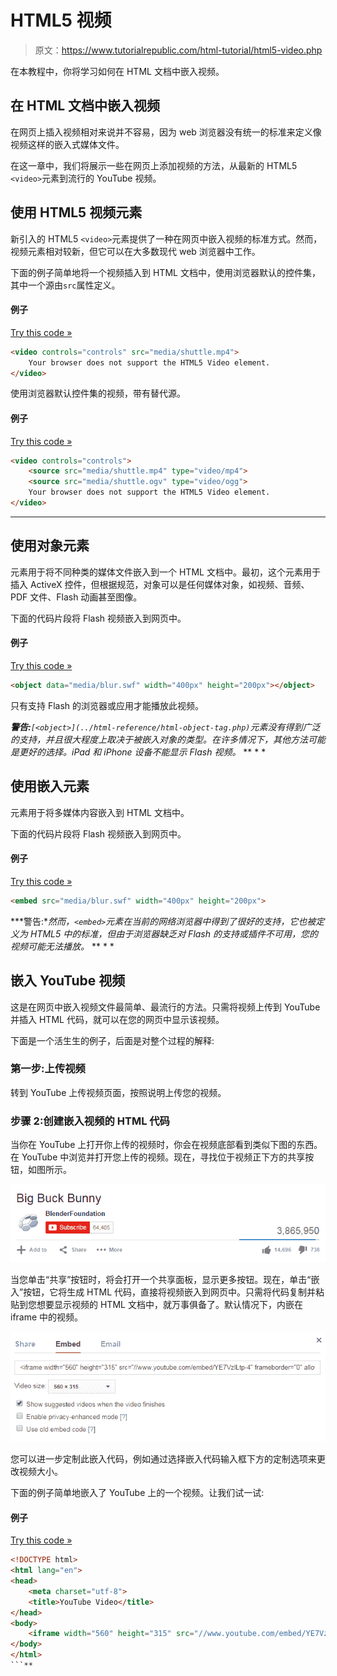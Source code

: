 # HTML5 视频

> 原文：<https://www.tutorialrepublic.com/html-tutorial/html5-video.php>

在本教程中，你将学习如何在 HTML 文档中嵌入视频。

## 在 HTML 文档中嵌入视频

在网页上插入视频相对来说并不容易，因为 web 浏览器没有统一的标准来定义像视频这样的嵌入式媒体文件。

在这一章中，我们将展示一些在网页上添加视频的方法，从最新的 HTML5 `<video>`元素到流行的 YouTube 视频。

## 使用 HTML5 视频元素

新引入的 HTML5 `<video>`元素提供了一种在网页中嵌入视频的标准方式。然而，视频元素相对较新，但它可以在大多数现代 web 浏览器中工作。

下面的例子简单地将一个视频插入到 HTML 文档中，使用浏览器默认的控件集，其中一个源由`src`属性定义。

#### 例子

[Try this code »](../codelab.php?topic=html5&file=video-element "Try this code using online Editor")

```html
<video controls="controls" src="media/shuttle.mp4">
    Your browser does not support the HTML5 Video element.
</video>
```

使用浏览器默认控件集的视频，带有替代源。

#### 例子

[Try this code »](../codelab.php?topic=html5&file=video-element-with-alternative-sources "Try this code using online Editor")

```html
<video controls="controls">
    <source src="media/shuttle.mp4" type="video/mp4">
    <source src="media/shuttle.ogv" type="video/ogg">
    Your browser does not support the HTML5 Video element.
</video>
```

* * *

## 使用对象元素

元素用于将不同种类的媒体文件嵌入到一个 HTML 文档中。最初，这个元素用于插入 ActiveX 控件，但根据规范，对象可以是任何媒体对象，如视频、音频、PDF 文件、Flash 动画甚至图像。

下面的代码片段将 Flash 视频嵌入到网页中。

#### 例子

[Try this code »](../codelab.php?topic=html5&file=insert-video-using-object-element "Try this code using online Editor")

```html
<object data="media/blur.swf" width="400px" height="200px"></object>
```

只有支持 Flash 的浏览器或应用才能播放此视频。

 ***警告:**`[<object>](../html-reference/html-object-tag.php)`元素没有得到广泛的支持，并且很大程度上取决于被嵌入对象的类型。在许多情况下，其他方法可能是更好的选择。iPad 和 iPhone 设备不能显示 Flash 视频。*  ** * *

## 使用嵌入元素

元素用于将多媒体内容嵌入到 HTML 文档中。

下面的代码片段将 Flash 视频嵌入到网页中。

#### 例子

[Try this code »](../codelab.php?topic=html5&file=insert-video-using-embed-element "Try this code using online Editor")

```html
<embed src="media/blur.swf" width="400px" height="200px">
```

 ***警告:**然而，`<embed>`元素在当前的网络浏览器中得到了很好的支持，它也被定义为 HTML5 中的标准，但由于浏览器缺乏对 Flash 的支持或插件不可用，您的视频可能无法播放。*  ** * *

## 嵌入 YouTube 视频

这是在网页中嵌入视频文件最简单、最流行的方法。只需将视频上传到 YouTube 并插入 HTML 代码，就可以在您的网页中显示该视频。

下面是一个活生生的例子，后面是对整个过程的解释:

### 第一步:上传视频

转到 YouTube 上传视频页面，按照说明上传您的视频。

### 步骤 2:创建嵌入视频的 HTML 代码

当你在 YouTube 上打开你上传的视频时，你会在视频底部看到类似下图的东西。在 YouTube 中浏览并打开您上传的视频。现在，寻找位于视频正下方的共享按钮，如图所示。

![Share YouTube Videos](img/eb1a2f8431263c966f3b6e8ef0e239e0.png)

当您单击“共享”按钮时，将会打开一个共享面板，显示更多按钮。现在，单击“嵌入”按钮，它将生成 HTML 代码，直接将视频嵌入到网页中。只需将代码复制并粘贴到您想要显示视频的 HTML 文档中，就万事俱备了。默认情况下，内嵌在 iframe 中的视频。

![Share YouTube Videos](img/4a590298ebcae590dd5413863d42b74b.png)

您可以进一步定制此嵌入代码，例如通过选择嵌入代码输入框下方的定制选项来更改视频大小。

下面的例子简单地嵌入了 YouTube 上的一个视频。让我们试一试:

#### 例子

[Try this code »](../codelab.php?topic=html5&file=embed-youtube-video "Try this code using online Editor")

```html
<!DOCTYPE html>
<html lang="en">
<head>
    <meta charset="utf-8">
    <title>YouTube Video</title>
</head>
<body>
    <iframe width="560" height="315" src="//www.youtube.com/embed/YE7VzlLtp-4" frameborder="0" allowfullscreen></iframe>
</body>
</html>
```**